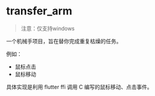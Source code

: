# transfer_arm

> 注意：仅支持windows

一个机械手项目，旨在替你完成重复枯燥的任务。

例如：
- 鼠标点击
- 鼠标移动

具体实现是利用 flutter ffi 调用 C 编写的鼠标移动、点击事件。
